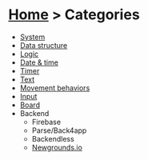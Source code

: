 # [Home](index.html) > Categories

- [System](system.index.html)
- [Data structure](datastructure.index.html)
- [Logic](logic.index.html)
- [Date & time](date.index.html)
- [Timer](timer.index.html)
- [Text](text.index.html)
- [Movement behaviors](movement.index.html)
- [Input](input.index.html)
- [Board](board.index.html)
- Backend
  - Firebase
  - Parse/Back4app
  - Backendless
  - [Newgrounds.io](ngio.index.html)